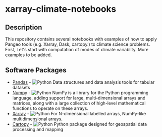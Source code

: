 # xarray-climate-notebooks

## Description


This repository contains several notebooks with examples of how to apply Pangeo tools (e.g. Xarray, Dask, cartopy.) to climate science problems. First, Let's start with computation of modes of climate variablity. More examples to be added.

## Software Packages

- [Pandas](https://pandas.pydata.org/) - ![Python](https://raw.githubusercontent.com/OlawaleClimate/awesome-open-climate-science/master/media/icon/python.png) Data structures and data analysis tools for tabular datasets
- [Numpy](https://numpy.org/) - ![Python](media/icon/python.png) NumPy is a library for the Python programming language, adding support for large, multi-dimensional arrays and matrices, along with a large collection of high-level mathematical functions to operate on these arrays.
- [Xarray](http://xarray.pydata.org/en/latest/) - ![Python](media/icon/python.png) For N-dimensional labelled arrays, NumPy-like multidimensional arrays.
- [Cartopy](https://scitools.org.uk/cartopy/docs/latest/index.html) - ![Python](media/icon/python.png)   Python package designed for geospatial data processing and mapping
